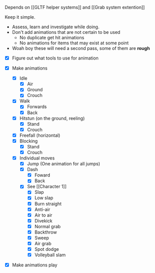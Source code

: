 Depends on [[GLTF helper systems]] and [[Grab system extention]]

Keep it simple. 
- Assess, learn and investigate while doing.
- Don't add animations that are not certain to be used
	- No duplicate get hit animations
	- No animations for items that may exist at some point
- Woah boy these will need a second pass, some of them are **rough**

- [x] Figure out what tools to use for animation
- [x] Make animations
	- [x] Idle
		- [x] Air
		- [x] Ground
		- [x] Crouch
	- [x] Walk
		- [x] Forwards
		- [x] Back
	- [x] Hitstun (on the ground, reeling)
		- [x] Stand
		- [x] Crouch
	- [x] Freefall (horizontal)
	- [x] Blocking
		- [x] Stand
		- [x] Crouch
	- [x] Individual moves
		- [x] Jump (One animation for all jumps)
		- [x] Dash
			- [x] Foward
			- [x] Back
		- [x] See [[Character 1]]
			- [x] Slap
			- [x] Low slap
			- [x] Burn straight
			- [x] Anti-air
			- [x] Air to air
			- [x] Divekick
			- [x] Normal grab
			- [x] Backthrow
			- [x] Sweep
			- [x] Air grab
			- [x] Spot dodge
			- [x] Volleyball slam
- [x] Make animations play

